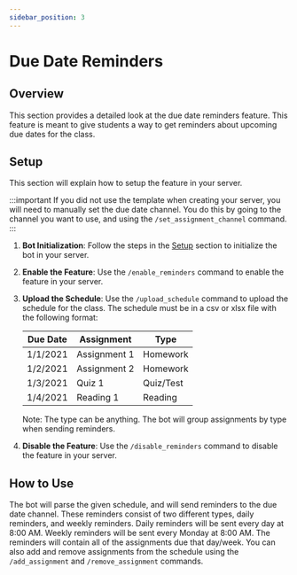 ```yaml
---
sidebar_position: 3
---
```


# Due Date Reminders

## Overview
This section provides a detailed look at the due date reminders feature. This feature is meant to give students a way to get reminders about upcoming due dates for the class.

## Setup
This section will explain how to setup the feature in your server.

:::important
If you did not use the template when creating your server, you will need to manually set the due date channel. You do this by going to the channel you want to use, and using the `/set_assignment_channel` command.
:::

1. **Bot Initialization**: Follow the steps in the [Setup](/docs/usage/setup) section to initialize the bot in your server.
2. **Enable the Feature**: Use the `/enable_reminders` command to enable the feature in your server.
3. **Upload the Schedule**: Use the `/upload_schedule` command to upload the schedule for the class. The schedule must be in a csv or xlsx file with the following format:

    | Due Date | Assignment | Type |
    | -------- | ---------- | ---- |
    | 1/1/2021 | Assignment 1 | Homework |
    | 1/2/2021 | Assignment 2 | Homework |
    | 1/3/2021 | Quiz 1 | Quiz/Test |
    | 1/4/2021 | Reading 1 | Reading |

    Note: The type can be anything. The bot will group assignments by type when sending reminders.

4. **Disable the Feature**: Use the `/disable_reminders` command to disable the feature in your server.

## How to Use
The bot will parse the given schedule, and will send reminders to the due date channel. These reminders consist of two different types, daily reminders, and weekly reminders. Daily reminders will be sent every day at 8:00 AM. Weekly reminders will be sent every Monday at 8:00 AM. The reminders will contain all of the assignments due that day/week. You can also add and remove assignments from the schedule using the `/add_assignment` and `/remove_assignment` commands.
